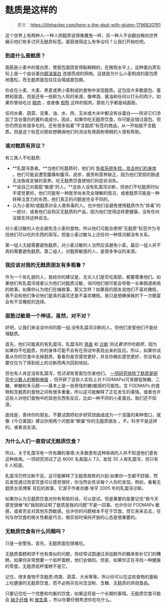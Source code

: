 # 麸质是这样的

> 原文：<https://lifehacker.com/here-s-the-deal-with-gluten-1796820761>

这个世界上有两种人:一种人把麸质说得像魔鬼一样，另一种人不会翻白眼向世界展示他们有多讨厌无麸质标签。面筋值得这么有争议吗？让我们开始吃吧。



### 到底什么是麸质？

面筋是小麦中的蛋白质，使面包面团变得黏糊糊的。在微观水平上，这种蛋白质实际上是一个由谷蛋白[醇溶蛋白](https://en.wikipedia.org/wiki/Gliadin) 连接而成的网络。这就是为什么小麦制成的面包质地蓬松，而无麸质面包往往会塌成面包屑。

你会在小麦、大麦、黑麦或黑小麦制成的食物中发现麸质。这包括大多数面包、蛋糕和面食。但是还有一些鲜为人知的来源，像啤酒、酱油和任何以打头的肉汁。如果你曾经吃过 [精肉](https://www.thespruce.com/what-is-seitan-3376819) ，或者像 [假鸭](https://en.wikipedia.org/wiki/Mock_duck) 这样的假肉，那些几乎都是纯面筋。

任何水果、蔬菜、坚果、油、水、肉、玉米或大米中都没有谷蛋白——除非它们添加了含谷蛋白的酱料或成分。因此，如果你吃无麸质饮食，你可能会错过面包，但你仍然会有很多吃的。还有很多贴着“不含麸质”标签的商品，从一开始就不含麸质。但是这个标签对那些想确保他们的汤没有用面粉增稠的人很有帮助。

### 谁对麸质有异议？

有三类人不吃麸质:

*   **乳糜泻患者。**当他们吃麸质时，他们的 [免疫系统失控，攻击他们的身体](https://celiac.org/celiac-disease/understanding-celiac-disease-2/what-is-celiac-disease/) 。他们可能会遭受腹痛和腹泻，皮疹，疲劳和营养缺乏，因为他们受损的肠道无法吸收足够的营养。吃无麸质饮食使他们的症状消失。
*   **说自己对面筋“敏感”的人。**这些人没有乳糜泻诊断，但他们不吃麸质时似乎感觉更好。他们可能有一种医学尚未完全理解的情况，或者麸质可能是一种转移注意力的东西，他们真正的问题是完全不同的。
*   认为小麦和/或麸质对全人类有毒的人。也许他们会避免使用麸质作为“排毒”的一部分，或者他们会购买无麸质的产品，因为他们觉得这样更健康。没有任何证据支持这种说法。

对小麦过敏的人也会避免含小麦的食物，所以他们可能会使用“无麸质”标签作为寻找他们可以吃的东西的简写。但是小麦过敏与上述任何一种情况都没有关系。

第一组人无疑需要避免麸质，对小麦过敏的人当然应该避免小麦。最后一组人并不真的需要避免麸质。第二组人，对麸质敏感的人，是很多争议的来源。

### 我应该对我的无麸质朋友有多粗鲁？

作为一个有礼貌的人，我给你的建议是，无论人们是否吃面筋，都要尊重他们。如果他们有乳糜泻或者认为他们对麸质过敏，询问他们很可能会导致一长串肠道疾病的故事。如果你认为他们在编故事，那又怎样？如果我的朋友说他们不喜欢橄榄，我不会和他们争论他们是真的喜欢还是不喜欢橄榄。我只是想确保我的下一次晚宴会有不含橄榄的选择。

### 面筋过敏是一个神话，虽然，对不对？

好吧，让我们来谈谈中间的那一组:没有乳糜泻诊断的人，但他们发誓他们不能处理麸质。

首先，他们可能真的有乳糜泻。乳糜泻的 [筛查](https://celiac.org/celiac-disease/understanding-celiac-disease-2/diagnosing-celiac-disease/screening/) 和 [诊断](https://celiac.org/celiac-disease/understanding-celiac-disease-2/diagnosing-celiac-disease/screening/) 测试*要求你吃麸质*，因为如果你不吃麸质，你的身体可能不会有在测试中表现出来的反应。所以，如果你试着从你的饮食中去掉麸质，看看你是否感觉更好，并且你确实感觉更好，你没有必要仅仅为了得到纸上的诊断而再次回到地狱。

但也有人肯定没有乳糜泻，但*还是*发誓面包伤害他们。 [一项研究排除了麸质是研究中少数人的罪魁祸首](http://www.sciencedirect.com/science/article/pii/S0016508513007026) ，但开辟了这些人实际上对 FODMAPs(可发酵低聚糖、二糖、单糖和多元醇——基本上是一些奇怪的糖)敏感的可能性。含 FODMAPs 的食物和含麸质的食物之间有很多重叠，所以这可能解释了正在发生的事情。或者也许这些人对他们食物中的其他东西有反应，比如一种不同的小麦蛋白。我们还不知道。

底线是，善待你的朋友。不要试图把初步研究扭曲成成为一个混蛋的某种借口，就像《今日美国》建议你用两个问题来“欺骗”你的无麸质朋友 。不。科学不是这样的。或者说友谊。

### 为什么人们一直尝试无麸质饮食？

所以，关于乳糜泻有一件有趣的事情:大多数患有这种疾病的人并不知道他们患有这种疾病。一项研究测试了近 8000 名美国人 T3，发现 35 人有乳糜泻，但只有 6 人知道。

乳糜泻仍然诊断不足。这可能解释了无麸质趋势的兴起:如果你一生都不舒服，然后发现通过改变饮食可以感觉很好，你当然会告诉每个人你的发现。例如，看看无麸质女孩博客 背后的故事，它源于作者肖娜·埃亨 2005 年的乳糜泻诊断。

如果你认为无麸质饮食对你有帮助的话，可以尝试。但是重要的是要记住“我今天感觉很棒”和“我刚刚证明了麸质是我的问题”不是一回事。也许你对 FODMAPs 敏感，或者完全对其他东西敏感。也许你的问题根本不在于饮食，但它来来去去，任何与你饮食的相关性都是巧合。做实验时保持开放的心态是很重要的。

### 无麸质饮食有什么问题吗？

只是一些警告。首先，无麸质面包很难吃。

无麸质蛋糕和饼干也有类似的问题，但经常试图通过添加额外的糖来弥补它们的糟糕。如果你非常想要一个纸杯蛋糕，他们会做的。但是，如果你正在寻找一种健康的零食，无麸质纸杯蛋糕不是它。

记住，很多食物不含麸质:肉类、蔬菜、大米等等。所以你可以在这些食物的基础上吃健康的无麸质饮食，而不必购买任何含淀粉、含糖、无麸质的烘焙食品。

只要记住吃一个完整和均衡的饮食，如果这将是一个长期的事情。无麸质饮食可能会 [缺乏纤维](http://www.bmj.com/content/357/bmj.j1892) 和 [维生素](http://onlinelibrary.wiley.com/doi/10.1046/j.1365-2036.2002.01283.x/full) ，所以你要仔细考虑你在吃什么。
